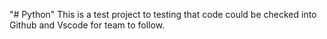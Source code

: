 "# Python" 
This is a test project to testing that code could be checked into Github and Vscode for team to follow.
